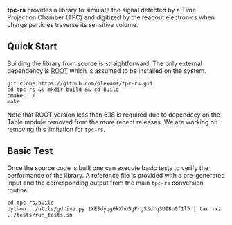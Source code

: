 **tpc-rs** provides a library to simulate the signal detected by a Time
Projection Chamber (TPC) and digitized by the readout electronics when charge
particles traverse its sensitive volume.

## Quick Start

Building the library from source is straightforward. The only external
dependency is [ROOT](https://github.com/root-project/root) which is assumed to
be installed on the system.

    git clone https://github.com/plexoos/tpc-rs.git
    cd tpc-rs && mkdir build && cd build
    cmake ../
    make

Note that ROOT version less than 6.18 is required due to dependecy on the Table
module removed from the more recent releases. We are working on removing this
limitation for `tpc-rs`.

## Basic Test

Once the source code is built one can execute basic tests to verify the
performance of the library. A reference file is provided with a pre-generated
input and the corresponding output from the main `tpc-rs` conversion routine.

    cd tpc-rs/build
    python ../utils/gdrive.py 1XESdyqg6kXhu5gPrgS3drq3UIBu0f1l5 | tar -xz
    ../tests/run_tests.sh
